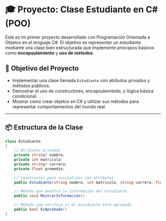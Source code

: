 # 🎓 Proyecto: Clase Estudiante en C# (POO)

Este es mi primer proyecto desarrollado con Programación Orientada a Objetos en el lenguaje C#. El objetivo es representar un estudiante mediante una clase bien estructurada que implemente principios básicos como **encapsulamiento** y **uso de métodos**.

## 🧠 Objetivo del Proyecto

- Implementar una clase llamada `Estudiante` con atributos privados y métodos públicos.
- Demostrar el uso de constructores, encapsulamiento, y lógica básica condicional.
- Mostrar cómo crear objetos en C# y utilizar sus métodos para representar comportamientos del mundo real.

---

## 📦 Estructura de la Clase

```csharp
class Estudiante
{
    // Atributos privados
    private string? nombre;
    private int matricula;
    private string? carrera;
    private float promedio;

    // Constructor para inicializar los atributos
    public Estudiante(string nombre, int matricula, string carrera, float promedio)

    // Método que muestra la información del estudiante
    public void MostrarInformacion()

    // Método que verifica si el estudiante está aprobado
    public bool EsAprobado()
}
